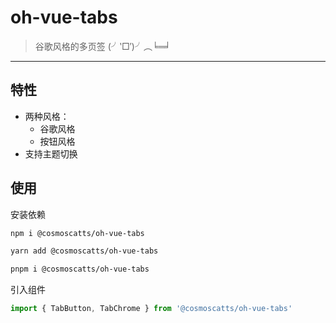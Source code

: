 # oh-vue-tabs
> 谷歌风格的多页签 (╯‵□′)╯︵╘═╛
***

## 特性
- 两种风格：
  - 谷歌风格
  - 按钮风格
- 支持主题切换

## 使用

安装依赖

```bash
npm i @cosmoscatts/oh-vue-tabs

yarn add @cosmoscatts/oh-vue-tabs

pnpm i @cosmoscatts/oh-vue-tabs
```

引入组件

```ts
import { TabButton, TabChrome } from '@cosmoscatts/oh-vue-tabs'
```
